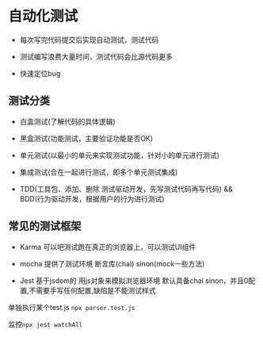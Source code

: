 # 自动化测试

- 每次写完代码提交后实现自动测试，测试代码

- 测试编写浪费大量时间，测试代码会比源代码更多

- 快速定位bug

## 测试分类

- 白盒测试(了解代码的具体逻辑)

- 黑盒测试(功能测试，主要验证功能是否OK)

- 单元测试(以最小的单元来实现测试功能，针对小的单元进行测试)

- 集成测试(合在一起进行测试，即多个单元测试集成)

- TDD(工具包、添加、删除  测试驱动开发，先写测试代码再写代码) && BDD(行为驱动开发，根据用户的行为进行测试)

## 常见的测试框架

- Karma 可以吧测试跑在真正的浏览器上，可以测试UI组件

- mocha 提供了测试环境 断言库(chai) sinon(mock一些方法)

- Jest 基于jsdom的 用js对象来模拟浏览器环境 默认具备chai sinon，并且0配置,不需要手写任何配置,缺陷是不能测试样式

单独执行某个test.js `npx parser.test.js`

监控`npx jest watchAll`
